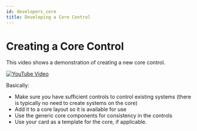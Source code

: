 ```yaml
---
id: developers_core
title: Developing a Core Control
---
```


# Creating a Core Control

This video shows a demonstration of creating a new core control.

[![YouTube Video](https://img.youtube.com/vi/GFMFdsugrvE/0.jpg)](https://www.youtube.com/watch?v=GFMFdsugrvE)

Basically:

* Make sure you have sufficient controls to control existing systems (there is
  typically no need to create systems on the core)
* Add it to a core layout so it is available for use
* Use the generic core components for consistency in the controls
* Use your card as a template for the core, if applicable.

